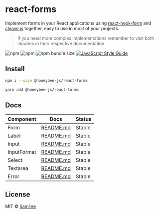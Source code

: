 # react-forms

Implement forms in your React applications using [react-hook-form](https://www.react-hook-form.com) and [cleave.js](https://nosir.github.io/cleave.js) together, easy to use in most of your projects.

> If you need more complex implementations remember to visit both libraries in their respective documentation.

![npm](https://img.shields.io/npm/v/@honeybee-js/react-forms?style=flat-square)
![npm](https://img.shields.io/npm/dt/react-forms?style=flat-square)
![npm bundle size](https://img.shields.io/bundlephobia/min/@honeybee-js/react-forms?style=flat-square)
[![JavaScript Style Guide](https://img.shields.io/badge/code_style-standard-brightgreen.svg?style=flat-square)](https://standardjs.com)

## Install

```bash
npm i --save @honeybee-js/react-forms
```

```bash
yarn add @honeybee-js/react-forms
```

## Docs

| Component   | Docs                                                                                     | Status |
| ----------- | ---------------------------------------------------------------------------------------- | ------ |
| Form        | [README.md](https://github.com/samline/react-forms/tree/main/docs/Form/README.md)        | Stable |
| Label       | [README.md](https://github.com/samline/react-forms/tree/main/docs/Label/README.md)       | Stable |
| Input       | [README.md](https://github.com/samline/react-forms/tree/main/docs/Input/README.md)       | Stable |
| InputFormat | [README.md](https://github.com/samline/react-forms/tree/main/docs/InputFormat/README.md) | Stable |
| Select      | [README.md](https://github.com/samline/react-forms/tree/main/docs/Select/README.md)      | Stable |
| Textarea    | [README.md](https://github.com/samline/react-forms/tree/main/docs/Textarea/README.md)    | Stable |
| Error       | [README.md](https://github.com/samline/react-forms/tree/main/docs/Error/README.md)       | Stable |

## License

MIT © [Samline](https://github.com/samline)
